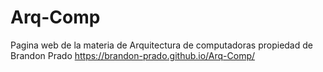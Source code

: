 # Arq-Comp
Pagina web de la materia de Arquitectura de computadoras propiedad de Brandon Prado
https://brandon-prado.github.io/Arq-Comp/
